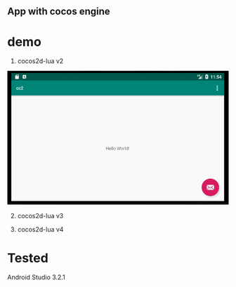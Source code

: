 App with cocos engine
---

# demo

1. cocos2d-lua v2

![](docs/cc2.gif)

2. cocos2d-lua v3

3. cocos2d-lua v4

# Tested
Android Studio 3.2.1

